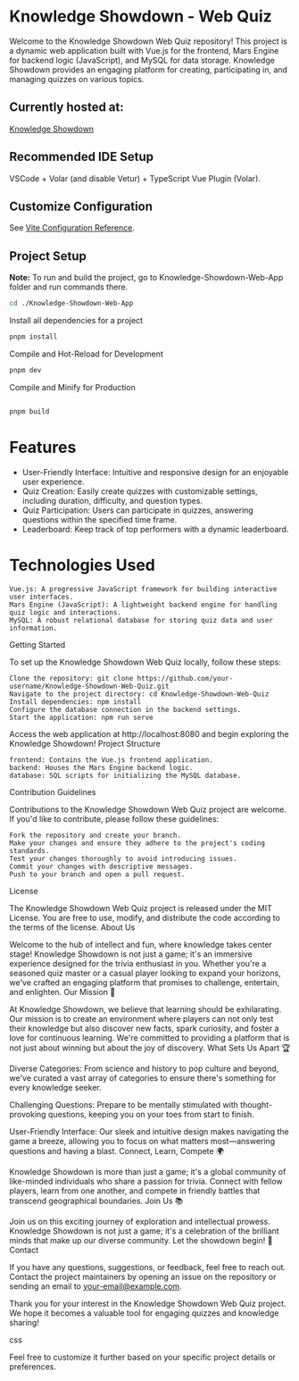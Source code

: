 



# Knowledge Showdown - Web Quiz

Welcome to the Knowledge Showdown Web Quiz repository! This project is a dynamic web application built with Vue.js for the frontend, Mars Engine for backend logic (JavaScript), and MySQL for data storage. Knowledge Showdown provides an engaging platform for creating, participating in, and managing quizzes on various topics.

## Currently hosted at:

  [Knowledge Showdown](http://226d123.e2.mars-hosting.com/)

 

## Recommended IDE Setup

VSCode + Volar (and disable Vetur) + TypeScript Vue Plugin (Volar).

## Customize Configuration

See [Vite Configuration Reference](https://vitejs.dev/config/).

## Project Setup

**Note:** To run and build the project, go to Knowledge-Showdown-Web-App folder and run commands there.

```bash
cd ./Knowledge-Showdown-Web-App
```
Install all dependencies for a project


```bash
pnpm install
```
Compile and Hot-Reload for Development


```bash
pnpm dev
```
Compile and Minify for Production

```bash

pnpm build
```
 
# Features

   * User-Friendly Interface: Intuitive and responsive design for an enjoyable user experience.
   * Quiz Creation: Easily create quizzes with customizable settings, including duration, difficulty, and question types.
   * Quiz Participation: Users can participate in quizzes, answering questions within the specified time frame.
   * Leaderboard: Keep track of top performers with a dynamic leaderboard.

# Technologies Used

    Vue.js: A progressive JavaScript framework for building interactive user interfaces.
    Mars Engine (JavaScript): A lightweight backend engine for handling quiz logic and interactions.
    MySQL: A robust relational database for storing quiz data and user information.

Getting Started

To set up the Knowledge Showdown Web Quiz locally, follow these steps:

    Clone the repository: git clone https://github.com/your-username/Knowledge-Showdown-Web-Quiz.git
    Navigate to the project directory: cd Knowledge-Showdown-Web-Quiz
    Install dependencies: npm install
    Configure the database connection in the backend settings.
    Start the application: npm run serve

Access the web application at http://localhost:8080 and begin exploring the Knowledge Showdown!
Project Structure

    frontend: Contains the Vue.js frontend application.
    backend: Houses the Mars Engine backend logic.
    database: SQL scripts for initializing the MySQL database.

Contribution Guidelines

Contributions to the Knowledge Showdown Web Quiz project are welcome. If you'd like to contribute, please follow these guidelines:

    Fork the repository and create your branch.
    Make your changes and ensure they adhere to the project's coding standards.
    Test your changes thoroughly to avoid introducing issues.
    Commit your changes with descriptive messages.
    Push to your branch and open a pull request.

License

The Knowledge Showdown Web Quiz project is released under the MIT License. You are free to use, modify, and distribute the code according to the terms of the license.
About Us

Welcome to the hub of intellect and fun, where knowledge takes center stage! Knowledge Showdown is not just a game; it's an immersive experience designed for the trivia enthusiast in you. Whether you're a seasoned quiz master or a casual player looking to expand your horizons, we've crafted an engaging platform that promises to challenge, entertain, and enlighten.
Our Mission 🧠

At Knowledge Showdown, we believe that learning should be exhilarating. Our mission is to create an environment where players can not only test their knowledge but also discover new facts, spark curiosity, and foster a love for continuous learning. We're committed to providing a platform that is not just about winning but about the joy of discovery.
What Sets Us Apart 🏆

Diverse Categories: From science and history to pop culture and beyond, we've curated a vast array of categories to ensure there's something for every knowledge seeker.

Challenging Questions: Prepare to be mentally stimulated with thought-provoking questions, keeping you on your toes from start to finish.

User-Friendly Interface: Our sleek and intuitive design makes navigating the game a breeze, allowing you to focus on what matters most—answering questions and having a blast.
Connect, Learn, Compete 🌍

Knowledge Showdown is more than just a game; it's a global community of like-minded individuals who share a passion for trivia. Connect with fellow players, learn from one another, and compete in friendly battles that transcend geographical boundaries.
Join Us 📚

Join us on this exciting journey of exploration and intellectual prowess. Knowledge Showdown is not just a game; it's a celebration of the brilliant minds that make up our diverse community. Let the showdown begin! 🚀
Contact

If you have any questions, suggestions, or feedback, feel free to reach out. Contact the project maintainers by opening an issue on the repository or sending an email to your-email@example.com.

Thank you for your interest in the Knowledge Showdown Web Quiz project. We hope it becomes a valuable tool for engaging quizzes and knowledge sharing!

css


Feel free to customize it further based on your specific project details or preferences.

